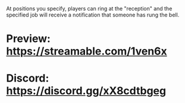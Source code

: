 At positions you specify, players can ring at the "reception" and the specified job will receive a notification that someone has rung the bell.

# Preview: https://streamable.com/1ven6x
# Discord: https://discord.gg/xX8cdtbgeg
